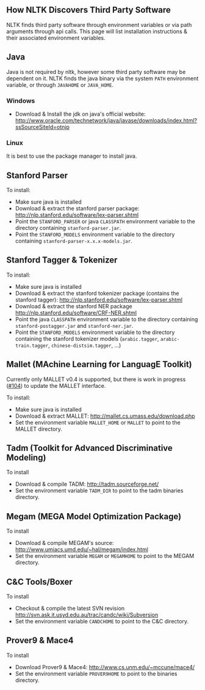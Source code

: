 ## How NLTK Discovers Third Party Software

NLTK finds third party software through environment variables or via path arguments through api calls. This page will list installation instructions & their associated environment variables.

## Java
Java is not required by nltk, however some third party software may be dependent on it. NLTK finds the java binary via the system `PATH` environment variable, or through `JAVAHOME` or `JAVA_HOME`.

### Windows
* Download & Install the jdk on java's official website: http://www.oracle.com/technetwork/java/javase/downloads/index.html?ssSourceSiteId=otnjp

### Linux
It is best to use the package manager to install java.

## Stanford Parser

To install:
* Make sure java is installed
* Download & extract the stanford parser package: http://nlp.stanford.edu/software/lex-parser.shtml
* Point the `STANFORD_PARSER` or java `CLASSPATH` environment variable to the directory containing `stanford-parser.jar`.
* Point the `STANFORD_MODELS` environment variable to the directory containing `stanford-parser-x.x.x-models.jar`.

## Stanford Tagger & Tokenizer

To install:
* Make sure java is installed
* Download & extract the stanford tokenizer package (contains the stanford tagger): http://nlp.stanford.edu/software/lex-parser.shtml
* Download & extract the stanford NER package http://nlp.stanford.edu/software/CRF-NER.shtml
* Point the java `CLASSPATH` environment variable to the directory containing `stanford-postagger.jar` and `stanford-ner.jar`.
* Point the `STANFORD_MODELS` environment variable to the directory containing the stanford tokenizer models (`arabic.tagger`, `arabic-train.tagger`, `chinese-distsim.tagger`, ...)

## Mallet (MAchine Learning for LanguagE Toolkit)
Currently only MALLET v0.4 is supported, but there is work in progress ([#104](https://github.com/nltk/nltk/issues/104)) to update the MALLET interface.

To install:
* Make sure java is installed
* Download & extract MALLET: http://mallet.cs.umass.edu/download.php
* Set the environment variable `MALLET_HOME` or `MALLET` to point to the MALLET directory.

## Tadm (Toolkit for Advanced Discriminative Modeling)

To install
* Download & compile TADM: http://tadm.sourceforge.net/
* Set the environment variable `TADM_DIR` to point to the tadm binaries directory.

## Megam (MEGA Model Optimization Package)

To install
* Download & compile MEGAM's source: http://www.umiacs.umd.edu/~hal/megam/index.html
* Set the environment variable `MEGAM` or `MEGAMHOME` to point to the MEGAM directory.

## C&C Tools/Boxer

To install
* Checkout & compile the latest SVN revision http://svn.ask.it.usyd.edu.au/trac/candc/wiki/Subversion
* Set the environment variable `CANDCHOME` to point to the C&C directory.

## Prover9 & Mace4

To install
* Download Prover9 & Mace4: http://www.cs.unm.edu/~mccune/mace4/
* Set the environment variable `PROVER9HOME` to point to the binaries directory.


